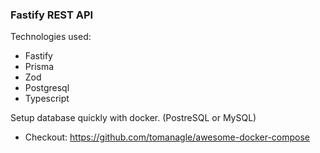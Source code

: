 ### Fastify REST API
Technologies used:
- Fastify
- Prisma
- Zod
- Postgresql
- Typescript

Setup database quickly with docker. (PostreSQL or MySQL)
* Checkout: https://github.com/tomanagle/awesome-docker-compose
